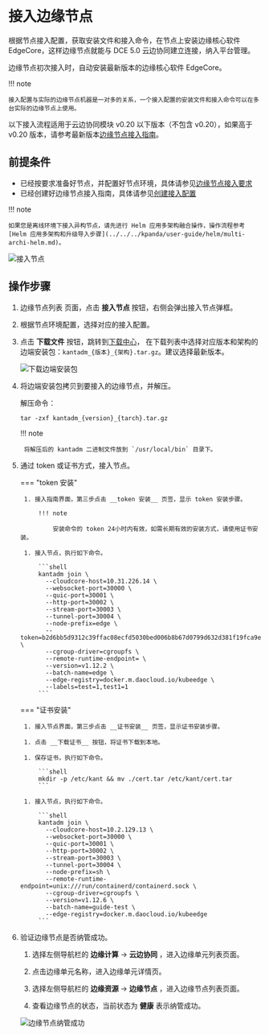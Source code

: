 # 接入边缘节点

根据节点接入配置，获取安装文件和接入命令，在节点上安装边缘核心软件 EdgeCore，这样边缘节点就能与 DCE 5.0 云边协同建立连接，纳入平台管理。

边缘节点初次接入时，自动安装最新版本的边缘核心软件 EdgeCore。

!!! note

    接入配置与实际的边缘节点机器是一对多的关系，一个接入配置的安装文件和接入命令可以在多台实际的边缘节点上使用。

以下接入流程适用于云边协同模块 v0.20 以下版本（不包含 v0.20），如果高于 v0.20 版本，请参考最新版本[边缘节点接入指南](./access-guide.md)。

## 前提条件

- 已经按要求准备好节点，并配置好节点环境，具体请参见[边缘节点接入要求](./join-rqmt.md)
- 已经创建好边缘节点接入指南，具体请参见[创建接入配置](./create-access-guide.md)

!!! note

    如果您是离线环境下接入异构节点，请先进行 Helm 应用多架构融合操作，操作流程参考[Helm 应用多架构和升级导入步骤](../../../kpanda/user-guide/helm/multi-archi-helm.md)。

![接入节点](../../images/access-guide-03.png)

## 操作步骤

1. 边缘节点列表 页面，点击 **接入节点** 按钮，右侧会弹出接入节点弹框。

1. 根据节点环境配置，选择对应的接入配置。

1. 点击 **下载文件** 按钮，跳转到[下载中心](https://docs.daocloud.io/download/modules/kant)，
   在下载列表中选择对应版本和架构的边端安装包：`kantadm_{版本}_{架构}.tar.gz`。建议选择最新版本。

    ![下载边端安装包](../../images/access-guide-04.png)

1. 将边端安装包拷贝到要接入的边缘节点，并解压。

    解压命令：

    ```shell
    tar -zxf kantadm_{version}_{tarch}.tar.gz
    ```

    !!! note

        将解压后的 kantadm 二进制文件放到 `/usr/local/bin` 目录下。

1. 通过 token 或证书方式，接入节点。

    === "token 安装"

        1. 接入指南界面，第三步点击 __token 安装__ 页签，显示 token 安装步骤。

            !!! note

                安装命令的 token 24小时内有效，如需长期有效的安装方式，请使用证书安装。

        1. 接入节点，执行如下命令。

            ```shell
            kantadm join \
              --cloudcore-host=10.31.226.14 \
              --websocket-port=30000 \
              --quic-port=30001 \
              --http-port=30002 \
              --stream-port=30003 \
              --tunnel-port=30004 \
              --node-prefix=edge \
              --token=b2d6bb5d9312c39ffac08ecfd5030bed006b8b67d0799d632d381f19fca9e765.eyJhbGciOiJIUzI1NiIsInR5cCI6IkpXVCJ9.eyJleHAiOjE2OTQ2NTk3NDV9.0sdaWbYSTURmAYmQwDn_zF7P9TwcRTSMhwPw6l87U7E \
              --cgroup-driver=cgroupfs \
              --remote-runtime-endpoint= \
              --version=v1.12.2 \
              --batch-name=edge \
              --edge-registry=docker.m.daocloud.io/kubeedge \
              --labels=test=1,test1=1
            ```

    === "证书安装"

        1. 接入节点界面，第三步点击 __证书安装__ 页签，显示证书安装步骤。

        1. 点击 __下载证书__ 按钮，将证书下载到本地。

        1. 保存证书，执行如下命令。

            ```shell
            mkdir -p /etc/kant && mv ./cert.tar /etc/kant/cert.tar
            ```

        1. 接入节点，执行如下命令。

            ```shell
            kantadm join \
              --cloudcore-host=10.2.129.13 \
              --websocket-port=30000 \
              --quic-port=30001 \
              --http-port=30002 \
              --stream-port=30003 \
              --tunnel-port=30004 \
              --node-prefix=sh \
              --remote-runtime-endpoint=unix:///run/containerd/containerd.sock \
              --cgroup-driver=cgroupfs \
              --version=v1.12.6 \
              --batch-name=guide-test \
              --edge-registry=docker.m.daocloud.io/kubeedge
            ```

1. 验证边缘节点是否纳管成功。

    1. 选择左侧导航栏的 __边缘计算__ -> __云边协同__ ，进入边缘单元列表页面。

    1. 点击边缘单元名称，进入边缘单元详情页。

    1. 选择左侧导航栏的 __边缘资源__ -> __边缘节点__ ，进入边缘节点列表页面。

    1. 查看边缘节点的状态，当前状态为 __健康__ 表示纳管成功。

    ![边缘节点纳管成功](../../images/access-guide-05.png)
